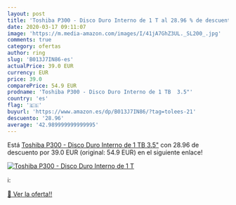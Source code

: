 ```yaml
---
layout: post
title: 'Toshiba P300 - Disco Duro Interno de 1 T al 28.96 % de descuento'
date: 2020-03-17 09:11:07
image: 'https://m.media-amazon.com/images/I/41jA7GhZ3UL._SL200_.jpg'
comments: true
category: ofertas
author: ring
slug: 'B013J7IN86-es'
actualPrice: 39.0 EUR
currency: EUR
price: 39.0
comparePrice: 54.9 EUR
prodname: 'Toshiba P300 - Disco Duro Interno de 1 TB  3.5"'
country: 'es'
flag: '🇪🇸'
buyurl: 'https://www.amazon.es/dp/B013J7IN86/?tag=tolees-21'
descuento: '28.96'
average: '42.989999999999995'
---
```


Está [Toshiba P300 - Disco Duro Interno de 1 TB  3.5"](https://www.amazon.es/dp/B013J7IN86/?tag=tolees-21) con 28.96 de descuento por 39.0 EUR (original: 54.9 EUR) en el siguiente enlace!

[![Toshiba P300 - Disco Duro Interno de 1 T](https://m.media-amazon.com/images/I/41jA7GhZ3UL._SL200_.jpg)](https://www.amazon.es/dp/B013J7IN86/?tag=tolees-21)

ℹ️:


[🛒 Ver la oferta!!](https://www.amazon.es/dp/B013J7IN86/?tag=tolees-21)
